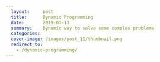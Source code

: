 ```yaml
---
  layout:     post
  title:      Dynamic Programming
  date:       2019-01-13
  summary:    Dynamic way to solve some complex problems
  categories: 
  cover-image: /images/post_11/thumbnail.png
  redirect_to: 
    - /dynamic-programming/
---
```

